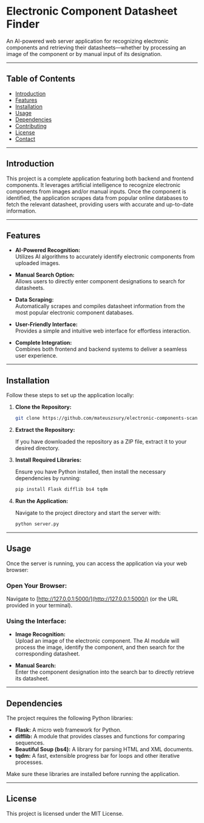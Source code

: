 # Electronic Component Datasheet Finder

An AI-powered web server application for recognizing electronic components and retrieving their datasheets—whether by processing an image of the component or by manual input of its designation.

---

## Table of Contents

- [Introduction](#introduction)
- [Features](#features)
- [Installation](#installation)
- [Usage](#usage)
- [Dependencies](#dependencies)
- [Contributing](#contributing)
- [License](#license)
- [Contact](#contact)

---

## Introduction

This project is a complete application featuring both backend and frontend components. It leverages artificial intelligence to recognize electronic components from images and/or manual inputs. Once the component is identified, the application scrapes data from popular online databases to fetch the relevant datasheet, providing users with accurate and up-to-date information.

---

## Features

- **AI-Powered Recognition:**  
  Utilizes AI algorithms to accurately identify electronic components from uploaded images.

- **Manual Search Option:**  
  Allows users to directly enter component designations to search for datasheets.

- **Data Scraping:**  
  Automatically scrapes and compiles datasheet information from the most popular electronic component databases.

- **User-Friendly Interface:**  
  Provides a simple and intuitive web interface for effortless interaction.

- **Complete Integration:**  
  Combines both frontend and backend systems to deliver a seamless user experience.

---

## Installation

Follow these steps to set up the application locally:

1. **Clone the Repository:**

   ```bash
   git clone https://github.com/mateuszsury/electronic-components-scanner.git
   ```

2. **Extract the Repository:**

   If you have downloaded the repository as a ZIP file, extract it to your desired directory.

3. **Install Required Libraries:**

   Ensure you have Python installed, then install the necessary dependencies by running:

   ```bash
   pip install Flask difflib bs4 tqdm
   ```

4. **Run the Application:**

   Navigate to the project directory and start the server with:

   ```bash
   python server.py
   ```

---

## Usage

Once the server is running, you can access the application via your web browser:

### Open Your Browser:

Navigate to [http://127.0.0.1:5000/](http://127.0.0.1:5000/) (or the URL provided in your terminal).

### Using the Interface:

- **Image Recognition:**  
  Upload an image of the electronic component. The AI module will process the image, identify the component, and then search for the corresponding datasheet.

- **Manual Search:**  
  Enter the component designation into the search bar to directly retrieve its datasheet.

---

## Dependencies

The project requires the following Python libraries:

- **Flask:** A micro web framework for Python.
- **difflib:** A module that provides classes and functions for comparing sequences.
- **Beautiful Soup (bs4):** A library for parsing HTML and XML documents.
- **tqdm:** A fast, extensible progress bar for loops and other iterative processes.

Make sure these libraries are installed before running the application.

---

## License

This project is licensed under the MIT License.
